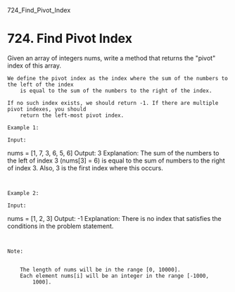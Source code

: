 724_Find_Pivot_Index
# 724. Find Pivot Index

Given an array of integers nums, write a method that returns the "pivot"
        index of this array.

    We define the pivot index as the index where the sum of the numbers to the left of the index
        is equal to the sum of the numbers to the right of the index.

    If no such index exists, we should return -1. If there are multiple pivot indexes, you should
        return the left-most pivot index.

    Example 1:

    Input:
nums = [1, 7, 3, 6, 5, 6]
Output: 3
Explanation:
The sum of the numbers to the left of index 3 (nums[3] = 6) is equal to the sum of numbers to the right of index 3.
Also, 3 is the first index where this occurs.

     

    Example 2:

    Input:
nums = [1, 2, 3]
Output: -1
Explanation:
There is no index that satisfies the conditions in the problem statement.

     

    Note:

    
        The length of nums will be in the range [0, 10000].
        Each element nums[i] will be an integer in the range [-1000,
            1000].